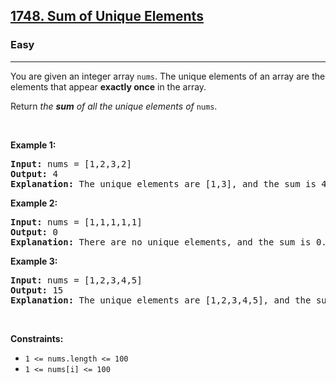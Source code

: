 <h2><a href="https://leetcode.com/problems/sum-of-unique-elements/">1748. Sum of Unique Elements</a></h2><h3>Easy</h3><hr><div style="user-select: auto;"><p style="user-select: auto;">You are given an integer array <code style="user-select: auto;">nums</code>. The unique elements of an array are the elements that appear <strong style="user-select: auto;">exactly once</strong> in the array.</p>

<p style="user-select: auto;">Return <em style="user-select: auto;">the <strong style="user-select: auto;">sum</strong> of all the unique elements of </em><code style="user-select: auto;">nums</code>.</p>

<p style="user-select: auto;">&nbsp;</p>
<p style="user-select: auto;"><strong style="user-select: auto;">Example 1:</strong></p>

<pre style="user-select: auto;"><strong style="user-select: auto;">Input:</strong> nums = [1,2,3,2]
<strong style="user-select: auto;">Output:</strong> 4
<strong style="user-select: auto;">Explanation:</strong> The unique elements are [1,3], and the sum is 4.
</pre>

<p style="user-select: auto;"><strong style="user-select: auto;">Example 2:</strong></p>

<pre style="user-select: auto;"><strong style="user-select: auto;">Input:</strong> nums = [1,1,1,1,1]
<strong style="user-select: auto;">Output:</strong> 0
<strong style="user-select: auto;">Explanation:</strong> There are no unique elements, and the sum is 0.
</pre>

<p style="user-select: auto;"><strong style="user-select: auto;">Example 3:</strong></p>

<pre style="user-select: auto;"><strong style="user-select: auto;">Input:</strong> nums = [1,2,3,4,5]
<strong style="user-select: auto;">Output:</strong> 15
<strong style="user-select: auto;">Explanation:</strong> The unique elements are [1,2,3,4,5], and the sum is 15.
</pre>

<p style="user-select: auto;">&nbsp;</p>
<p style="user-select: auto;"><strong style="user-select: auto;">Constraints:</strong></p>

<ul style="user-select: auto;">
	<li style="user-select: auto;"><code style="user-select: auto;">1 &lt;= nums.length &lt;= 100</code></li>
	<li style="user-select: auto;"><code style="user-select: auto;">1 &lt;= nums[i] &lt;= 100</code></li>
</ul>
</div>